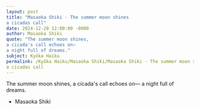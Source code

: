```yaml
---
layout: post
title: "Masaoka Shiki - The summer moon shines
a cicadas call"
date: 2024-12-28 12:00:00 -0000
author: Masaoka Shiki
quote: "The summer moon shines,
a cicada's call echoes on—
a night full of dreams."
subject: Kyōka Haiku
permalink: /Kyōka Haiku/Masaoka Shiki/Masaoka Shiki - The summer moon shines
a cicadas call
---
```


The summer moon shines,
a cicada's call echoes on—
a night full of dreams.

- Masaoka Shiki
